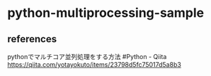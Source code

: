 # python-multiprocessing-sample

## references
pythonでマルチコア並列処理をする方法 #Python - Qiita
https://qiita.com/yotayokuto/items/23798d5fc75017d5a8b3
